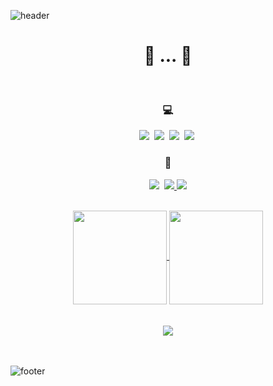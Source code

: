 ![header](https://capsule-render.vercel.app/api?type=rect&color=auto&height=100&section=header&text=👋&fontSize=50&fontColor=000000&theme=tokyonight)
<br/>
<h1 align="center">🐢 ... 🐌</h1>
<br/>

<div>
  <h3 align="center">💻</h3>
  <p align="center">
    <img src="https://img.shields.io/badge/Java-007396?style=flat-square&logo=Java&logoColor=white"/></a>&nbsp
    <img src="https://img.shields.io/badge/Javascript-ffb13b?style=flat-square&logo=javascript&logoColor=white"/></a>&nbsp 
    <img src="https://img.shields.io/badge/Mysql-E6B91E?style=flat-square&logo=MySql&logoColor=white"/></a>&nbsp
    <img src="https://img.shields.io/badge/Oracle-F80000?style=flat-square&logo=Oracle&logoColor=white"/></a>&nbsp 
  </p>
  
  <h3 align="center">📡</h3>
  <p align="center">
    <a href="https://www.instagram.com/"><img src="https://img.shields.io/badge/Instagram-E4405F?style=flat-square&logo=Instagram&logoColor=white&link=https://www.instagram.com/hye_inisfree/"/></a>&nbsp
    <a href="mailto:ybkz17@naver.com"><img src="https://img.shields.io/badge/Naver-03C75A?style=flat-square&logo=Naver&logoColor=white&link=ybkz17@naver.com"/>
    <a href="mailto:quaestio17@gmail.com"><img src="https://img.shields.io/badge/Gmail-d14836?style=flat-square&logo=Gmail&logoColor=white&link=quaestio17@gmail.com"/></a></a>
  </p>
  <br/>
  <div align="center">
    <a href="https://github.com/anuraghazra/github-readme-stats">
      <img height=150 align="center" src="https://github-readme-stats.vercel.app/api?username=peaknicc&theme=tokyonight" />
    </a>
    <a href="https://github.com/anuraghazra/convoychat">
      <img height=150 align="center" src="https://github-readme-stats.vercel.app/api/top-langs?username=peaknicc&layout=compact&langs_count=8&card_width=320&theme=tokyonight" />
    </a>
  </div>
  <br/>
  <br/>
  <div align="center">
    <a href="https://hits.seeyoufarm.com"><img src="https://hits.seeyoufarm.com/api/count/incr/badge.svg?url=https%3A%2F%2Fgithub.com%2Fpeaknicc%2Fhit-counter&count_bg=%2354CF5F&title_bg=%2348C7D1&icon=&icon_color=%23E7E7E7&title=hits&edge_flat=false"/></a>
  </div>
  <br/>
  <br/>
</div>


![footer](https://capsule-render.vercel.app/api?type=rect&color=auto&height=100&section=header&text=🤙&fontSize=50&fontColor=000000&theme=tokyonight)
